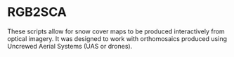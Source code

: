 # RGB2SCA
These scripts allow for snow cover maps to be produced interactively from optical imagery. It was designed to work with orthomosaics produced using Uncrewed Aerial Systems (UAS or drones).
